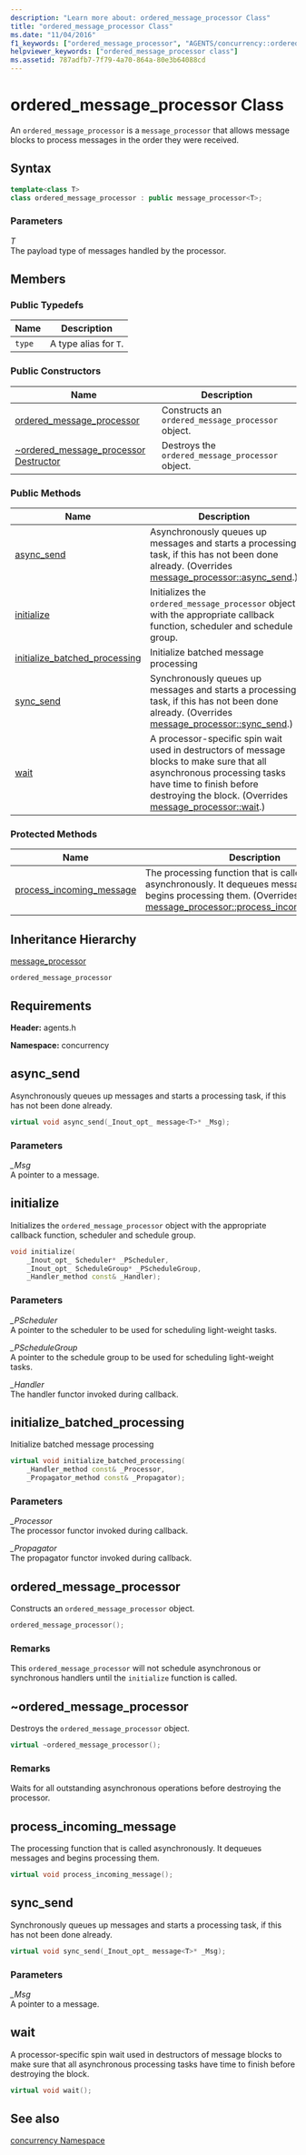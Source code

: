 ```yaml
---
description: "Learn more about: ordered_message_processor Class"
title: "ordered_message_processor Class"
ms.date: "11/04/2016"
f1_keywords: ["ordered_message_processor", "AGENTS/concurrency::ordered_message_processor", "AGENTS/concurrency::ordered_message_processor::ordered_message_processor", "AGENTS/concurrency::ordered_message_processor::async_send", "AGENTS/concurrency::ordered_message_processor::initialize", "AGENTS/concurrency::ordered_message_processor::initialize_batched_processing", "AGENTS/concurrency::ordered_message_processor::sync_send", "AGENTS/concurrency::ordered_message_processor::wait", "AGENTS/concurrency::ordered_message_processor::process_incoming_message"]
helpviewer_keywords: ["ordered_message_processor class"]
ms.assetid: 787adfb7-7f79-4a70-864a-80e3b64088cd
---
```

# ordered_message_processor Class

An `ordered_message_processor` is a `message_processor` that allows message blocks to process messages in the order they were received.

## Syntax

```cpp
template<class T>
class ordered_message_processor : public message_processor<T>;
```

### Parameters

*T*<br/>
The payload type of messages handled by the processor.

## Members

### Public Typedefs

|Name|Description|
|----------|-----------------|
|`type`|A type alias for `T`.|

### Public Constructors

|Name|Description|
|----------|-----------------|
|[ordered_message_processor](#ctor)|Constructs an `ordered_message_processor` object.|
|[~ordered_message_processor Destructor](#dtor)|Destroys the `ordered_message_processor` object.|

### Public Methods

|Name|Description|
|----------|-----------------|
|[async_send](#async_send)|Asynchronously queues up messages and starts a processing task, if this has not been done already. (Overrides [message_processor::async_send](message-processor-class.md#async_send).)|
|[initialize](#initialize)|Initializes the `ordered_message_processor` object with the appropriate callback function, scheduler and schedule group.|
|[initialize_batched_processing](#initialize_batched_processing)|Initialize batched message processing|
|[sync_send](#sync_send)|Synchronously queues up messages and starts a processing task, if this has not been done already. (Overrides [message_processor::sync_send](message-processor-class.md#sync_send).)|
|[wait](#wait)|A processor-specific spin wait used in destructors of message blocks to make sure that all asynchronous processing tasks have time to finish before destroying the block. (Overrides [message_processor::wait](message-processor-class.md#wait).)|

### Protected Methods

|Name|Description|
|----------|-----------------|
|[process_incoming_message](#process_incoming_message)|The processing function that is called asynchronously. It dequeues messages and begins processing them. (Overrides [message_processor::process_incoming_message](message-processor-class.md#process_incoming_message).)|

## Inheritance Hierarchy

[message_processor](message-processor-class.md)

`ordered_message_processor`

## Requirements

**Header:** agents.h

**Namespace:** concurrency

## <a name="async_send"></a> async_send

Asynchronously queues up messages and starts a processing task, if this has not been done already.

```cpp
virtual void async_send(_Inout_opt_ message<T>* _Msg);
```

### Parameters

*_Msg*<br/>
A pointer to a message.

## <a name="initialize"></a> initialize

Initializes the `ordered_message_processor` object with the appropriate callback function, scheduler and schedule group.

```cpp
void initialize(
    _Inout_opt_ Scheduler* _PScheduler,
    _Inout_opt_ ScheduleGroup* _PScheduleGroup,
    _Handler_method const& _Handler);
```

### Parameters

*_PScheduler*<br/>
A pointer to the scheduler to be used for scheduling light-weight tasks.

*_PScheduleGroup*<br/>
A pointer to the schedule group to be used for scheduling light-weight tasks.

*_Handler*<br/>
The handler functor invoked during callback.

## <a name="initialize_batched_processing"></a> initialize_batched_processing

Initialize batched message processing

```cpp
virtual void initialize_batched_processing(
    _Handler_method const& _Processor,
    _Propagator_method const& _Propagator);
```

### Parameters

*_Processor*<br/>
The processor functor invoked during callback.

*_Propagator*<br/>
The propagator functor invoked during callback.

## <a name="ctor"></a> ordered_message_processor

Constructs an `ordered_message_processor` object.

```cpp
ordered_message_processor();
```

### Remarks

This `ordered_message_processor` will not schedule asynchronous or synchronous handlers until the `initialize` function is called.

## <a name="dtor"></a> ~ordered_message_processor

Destroys the `ordered_message_processor` object.

```cpp
virtual ~ordered_message_processor();
```

### Remarks

Waits for all outstanding asynchronous operations before destroying the processor.

## <a name="process_incoming_message"></a> process_incoming_message

The processing function that is called asynchronously. It dequeues messages and begins processing them.

```cpp
virtual void process_incoming_message();
```

## <a name="sync_send"></a> sync_send

Synchronously queues up messages and starts a processing task, if this has not been done already.

```cpp
virtual void sync_send(_Inout_opt_ message<T>* _Msg);
```

### Parameters

*_Msg*<br/>
A pointer to a message.

## <a name="wait"></a> wait

A processor-specific spin wait used in destructors of message blocks to make sure that all asynchronous processing tasks have time to finish before destroying the block.

```cpp
virtual void wait();
```

## See also

[concurrency Namespace](concurrency-namespace.md)

